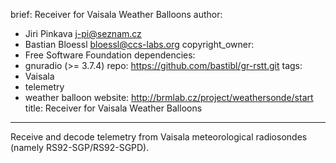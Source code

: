 brief: Receiver for Vaisala Weather Balloons
author:
  - Jiri Pinkava <j-pi@seznam.cz>
  - Bastian Bloessl <bloessl@ccs-labs.org>
copyright_owner:
  - Free Software Foundation
dependencies:
  - gnuradio (>= 3.7.4)
repo: https://github.com/bastibl/gr-rstt.git
tags:
  - Vaisala
  - telemetry
  - weather balloon
website: http://brmlab.cz/project/weathersonde/start
title: Receiver for Vaisala Weather Balloons
---
Receive and decode telemetry from Vaisala meteorological radiosondes (namely RS92-SGP/RS92-SGPD).
